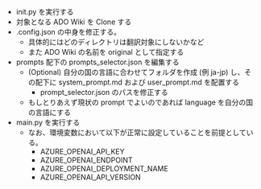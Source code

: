 - init.py を実行する
- 対象となる ADO Wiki を Clone する
- .config.json の中身を修正する。
  - 具体的にはどのディレクトリは翻訳対象にしないかなど
  - また ADO Wiki の名前を original として指定する
- prompts 配下の prompts_selector.json を編集する
  - (Optional) 自分の国の言語に合わせてフォルダを作成 (例 ja-jp) し、その配下に system_prompt.md および user_prompt.md を配置する
    - prompt_selector.json のパスを修正する
  - もしとりあえず現状の prompt でよいのであれば language を自分の国の言語にする
- main.py を実行する
  - なお、環境変数において以下が正常に設定していることを前提としている。
    - AZURE_OPENAI_API_KEY
    - AZURE_OPENAI_ENDPOINT
    - AZURE_OPENAI_DEPLOYMENT_NAME
    - AZURE_OPENAI_API_VERSION

